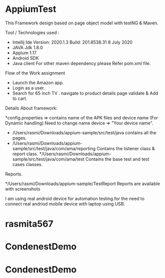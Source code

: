 # AppiumTest

This Framework design based on page object model with testNG & Maven.

Tool / Technologies used :

* Intellij Ide Version: 2020.1.3
  Build: 201.8538.31
  8 July 2020
* JAVA Jdk 1.8.0 
* Appium 1.17
* Android SDK 
* Java client 
For other maven dependency please Refer pom.xml file.

Flow of the Work assignment

* Launch the Amazon app.
* Login as a user.
* Search for 65 inch TV . navigate to product details page validate & Add to cart.


Details About framework:

*config.properties => contains name of the APK files and device name (For Dynamic handling)
Need to change name device => "Your device name".
* /Users/rasmi/Downloads/appium-sample/src/test/java
contains all the pages.
* /Users/rasmi/Downloads/appium-sample/src/test/java/com/ama/reporting
Contains the listener class & report class.
*/Users/rasmi/Downloads/appium-sample/src/test/java/com/ama/test 
Contains the base test and test cases classes.

Reports.

*/Users/rasmi/Downloads/appium-sample/TestReport Reports are available with screenshots


I am using real android device for automation testing.for the  need to connect real andriod mobile device with laptop using USB.

# rasmita567
# CondenestDemo
# CondenestDemo
